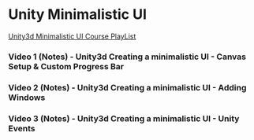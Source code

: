 # Unity Minimalistic UI
[Unity3d Minimalistic UI Course PlayList](https://www.youtube.com/playlist?list=PLQMQNmwN3Fvy8au_A9edHhqjrmNqukdj4)

### Video 1 (Notes) - Unity3d Creating a minimalistic UI - Canvas Setup & Custom Progress Bar

### Video 2 (Notes) - Unity3d Creating a minimalistic UI - Adding Windows

### Video 3 (Notes) - Unity3d Creating a minimalistic UI - Unity Events
